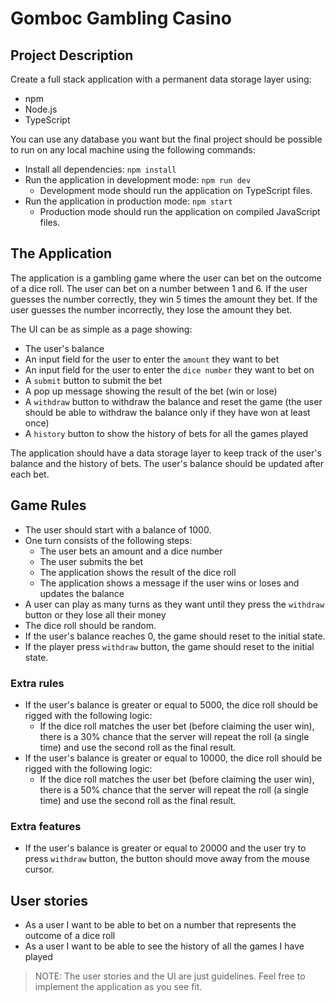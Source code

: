 # Gomboc Gambling Casino

## Project Description
Create a full stack application with a permanent data storage layer using:

- npm
- Node.js
- TypeScript

You can use any database you want but the final project should be possible to run on any local machine using the following commands:

- Install all dependencies: `npm install`
- Run the application in development mode: `npm run dev`
    - Development mode should run the application on TypeScript files.
- Run the application in production mode: `npm start`
    - Production mode should run the application on compiled JavaScript files.

## The Application
The application is a gambling game where the user can bet on the outcome of a dice roll. The user can bet on a number between 1 and 6. If the user guesses the number correctly, 
they win 5 times the amount they bet. If the user guesses the number incorrectly, they lose the amount they bet.

The UI can be as simple as a page showing:

- The user's balance
- An input field for the user to enter the `amount` they want to bet
- An input field for the user to enter the `dice number` they want to bet on
- A `submit` button to submit the bet
- A pop up message showing the result of the bet (win or lose)
- A `withdraw` button to withdraw the balance and reset the game (the user should be able to withdraw the balance only if they have won at least once)
- A `history` button to show the history of bets for all the games played

The application should have a data storage layer to keep track of the user's balance and the history of bets. The user's balance should be updated after each bet.

## Game Rules
- The user should start with a balance of 1000.
- One turn consists of the following steps:
    - The user bets an amount and a dice number
    - The user submits the bet
    - The application shows the result of the dice roll
    - The application shows a message if the user wins or loses and updates the balance
- A user can play as many turns as they want until they press the `withdraw` button or they lose all their money
- The dice roll should be random.
- If the user's balance reaches 0, the game should reset to the initial state.
- If the player press `withdraw` button, the game should reset to the initial state.

### Extra rules
- If the user's balance is greater or equal to 5000, the dice roll should be rigged with the following logic:
    - If the dice roll matches the user bet (before claiming the user win), there is a 30% chance that the server will repeat the roll (a single time) and use the second roll as the final result.
- If the user's balance is greater or equal to 10000, the dice roll should be rigged with the following logic:
    - If the dice roll matches the user bet (before claiming the user win), there is a 50% chance that the server will repeat the roll (a single time) and use the second roll as the final result.

### Extra features
- If the user's balance is greater or equal to 20000 and the user try to press `withdraw` button, the button should move away from the mouse cursor.

## User stories
- As a user I want to be able to bet on a number that represents the outcome of a dice roll
- As a user I want to be able to see the history of all the games I have played

> NOTE: The user stories and the UI are just guidelines. Feel free to implement the application as you see fit.

